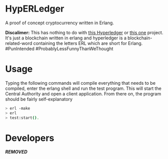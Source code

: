 # HypERLedger
A proof of concept cryptocurrency written in Erlang.

**Discalimer:** This has nothing to do with [this Hyperledger](https://www.hyperledger.org/) or [this one](https://www.ibm.com/blockchain/hyperledger) project. It's just a blockchain written in erlang and hyperledger is a blockchain-related-word containing the letters ERL which are short for Erlang. #PunIntended #ProbablyLessFunnyThanWeThought 

# Usage
Typing the following commands will compile everything that needs to be compiled, enter the erlang shell and run the test program. This will start the Central Authority and open a client application. From there on, the program should be fairly self-explanatory

```bash
> erl -make
> erl
> test:start().
```

# Developers
***REMOVED***
